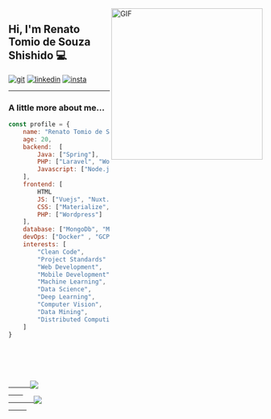 <img align="right" alt="GIF" src="https://media.giphy.com/media/836HiJc7pgzy8iNXCn/giphy.gif"  width="300" />

## Hi, I'm Renato Tomio de Souza Shishido 💻

[![git](https://img.shields.io/badge/-Github-000?style=for-the-badge&logo=Github)](https://github.com/RenatoShishido)
[![linkedin](https://img.shields.io/badge/-LinkedIn-blue?style=for-the-badge&logo=Linkedin)](https://www.linkedin.com/in/renato-tomio/)
[![insta](https://img.shields.io/badge/-Instagram-E4405F?style=for-the-badge&logo=instagram&logoColor=white)](https://www.instagram.com/renatotomio/)

---

###  A little more about me...  


```javascript
const profile = {
    name: "Renato Tomio de Souza Shishido", 
    age: 20,
    backend:  [
        Java: ["Spring"], 
        PHP: ["Laravel", "Wordpress"], 
        Javascript: ["Node.js"],
    ],
    frontend: [ 
        HTML
        JS: ["Vuejs", "Nuxt.js"] 
        CSS: ["Materialize", "Vuetify", "Bootstrap"],
        PHP: ["Wordpress"]
    ],
    database: ["MongoDb", "MySql", "SQLite", "PostgreSQL"],
    devOps: ["Docker" , "GCP", "Git", "Github", "Gitlab"],
    interests: [
        "Clean Code",
        "Project Standards"
        "Web Development",
        "Mobile Development",
        "Machine Learning",
        "Data Science",
        "Deep Learning",
        "Computer Vision",
        "Data Mining",
        "Distributed Computing"
    ] 
}
```

<code>


  <div>
    <a href="https://github.com/RenatoShishido">
      <img align="center" src="https://github-readme-stats.anuraghazra1.vercel.app/api?username=RenatoShishido&show_icons=true&include_all_commits=true&theme=vue-dark"
    </a>
    <a href="https://github.com/RenatoShishido">
       <img align="center" src="https://github-readme-stats.anuraghazra1.vercel.app/api/top-langs/?username=RenatoShishido&layout=compact&langs_count=8&theme=vue-dark"/>
     </a>
  </div>
  <div>
     
  </div>
</code>
